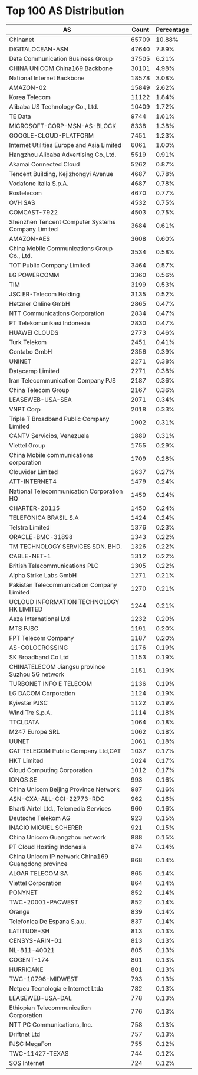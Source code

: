 # Top 100 AS Distribution
| AS | Count | Percentage |
|----|----|----|
| Chinanet | 65709 | 10.88% |
| DIGITALOCEAN-ASN | 47640 | 7.89% |
| Data Communication Business Group | 37505 | 6.21% |
| CHINA UNICOM China169 Backbone | 30101 | 4.98% |
| National Internet Backbone | 18578 | 3.08% |
| AMAZON-02 | 15849 | 2.62% |
| Korea Telecom | 11122 | 1.84% |
| Alibaba US Technology Co., Ltd. | 10409 | 1.72% |
| TE Data | 9744 | 1.61% |
| MICROSOFT-CORP-MSN-AS-BLOCK | 8338 | 1.38% |
| GOOGLE-CLOUD-PLATFORM | 7451 | 1.23% |
| Internet Utilities Europe and Asia Limited | 6061 | 1.00% |
| Hangzhou Alibaba Advertising Co.,Ltd. | 5519 | 0.91% |
| Akamai Connected Cloud | 5262 | 0.87% |
| Tencent Building, Kejizhongyi Avenue | 4687 | 0.78% |
| Vodafone Italia S.p.A. | 4687 | 0.78% |
| Rostelecom | 4670 | 0.77% |
| OVH SAS | 4532 | 0.75% |
| COMCAST-7922 | 4503 | 0.75% |
| Shenzhen Tencent Computer Systems Company Limited | 3684 | 0.61% |
| AMAZON-AES | 3608 | 0.60% |
| China Mobile Communications Group Co., Ltd. | 3534 | 0.58% |
| TOT Public Company Limited | 3464 | 0.57% |
| LG POWERCOMM | 3360 | 0.56% |
| TIM | 3199 | 0.53% |
| JSC ER-Telecom Holding | 3135 | 0.52% |
| Hetzner Online GmbH | 2865 | 0.47% |
| NTT Communications Corporation | 2834 | 0.47% |
| PT Telekomunikasi Indonesia | 2830 | 0.47% |
| HUAWEI CLOUDS | 2773 | 0.46% |
| Turk Telekom | 2451 | 0.41% |
| Contabo GmbH | 2356 | 0.39% |
| UNINET | 2271 | 0.38% |
| Datacamp Limited | 2271 | 0.38% |
| Iran Telecommunication Company PJS | 2187 | 0.36% |
| China Telecom Group | 2167 | 0.36% |
| LEASEWEB-USA-SEA | 2071 | 0.34% |
| VNPT Corp | 2018 | 0.33% |
| Triple T Broadband Public Company Limited | 1902 | 0.31% |
| CANTV Servicios, Venezuela | 1889 | 0.31% |
| Viettel Group | 1755 | 0.29% |
| China Mobile communications corporation | 1709 | 0.28% |
| Clouvider Limited | 1637 | 0.27% |
| ATT-INTERNET4 | 1479 | 0.24% |
| National Telecommunication Corporation HQ | 1459 | 0.24% |
| CHARTER-20115 | 1450 | 0.24% |
| TELEFONICA BRASIL S.A | 1424 | 0.24% |
| Telstra Limited | 1376 | 0.23% |
| ORACLE-BMC-31898 | 1343 | 0.22% |
| TM TECHNOLOGY SERVICES SDN. BHD. | 1326 | 0.22% |
| CABLE-NET-1 | 1312 | 0.22% |
| British Telecommunications PLC | 1305 | 0.22% |
| Alpha Strike Labs GmbH | 1271 | 0.21% |
| Pakistan Telecommunication Company Limited | 1270 | 0.21% |
| UCLOUD INFORMATION TECHNOLOGY HK LIMITED | 1244 | 0.21% |
| Aeza International Ltd | 1232 | 0.20% |
| MTS PJSC | 1191 | 0.20% |
| FPT Telecom Company | 1187 | 0.20% |
| AS-COLOCROSSING | 1176 | 0.19% |
| SK Broadband Co Ltd | 1153 | 0.19% |
| CHINATELECOM Jiangsu province Suzhou 5G network | 1151 | 0.19% |
| TURBONET INFO E TELECOM | 1136 | 0.19% |
| LG DACOM Corporation | 1124 | 0.19% |
| Kyivstar PJSC | 1122 | 0.19% |
| Wind Tre S.p.A. | 1114 | 0.18% |
| TTCLDATA | 1064 | 0.18% |
| M247 Europe SRL | 1062 | 0.18% |
| UUNET | 1061 | 0.18% |
| CAT TELECOM Public Company Ltd,CAT | 1037 | 0.17% |
| HKT Limited | 1024 | 0.17% |
| Cloud Computing Corporation | 1012 | 0.17% |
| IONOS SE | 993 | 0.16% |
| China Unicom Beijing Province Network | 987 | 0.16% |
| ASN-CXA-ALL-CCI-22773-RDC | 962 | 0.16% |
| Bharti Airtel Ltd., Telemedia Services | 960 | 0.16% |
| Deutsche Telekom AG | 923 | 0.15% |
| INACIO MIGUEL SCHERER | 921 | 0.15% |
| China Unicom Guangzhou network | 888 | 0.15% |
| PT Cloud Hosting Indonesia | 874 | 0.14% |
| China Unicom IP network China169 Guangdong province | 868 | 0.14% |
| ALGAR TELECOM SA | 865 | 0.14% |
| Viettel Corporation | 864 | 0.14% |
| PONYNET | 852 | 0.14% |
| TWC-20001-PACWEST | 852 | 0.14% |
| Orange | 839 | 0.14% |
| Telefonica De Espana S.a.u. | 837 | 0.14% |
| LATITUDE-SH | 813 | 0.13% |
| CENSYS-ARIN-01 | 813 | 0.13% |
| NL-811-40021 | 805 | 0.13% |
| COGENT-174 | 801 | 0.13% |
| HURRICANE | 801 | 0.13% |
| TWC-10796-MIDWEST | 793 | 0.13% |
| Netpeu Tecnologia e Internet Ltda | 782 | 0.13% |
| LEASEWEB-USA-DAL | 778 | 0.13% |
| Ethiopian Telecommunication Corporation | 776 | 0.13% |
| NTT PC Communications, Inc. | 758 | 0.13% |
| Driftnet Ltd | 757 | 0.13% |
| PJSC MegaFon | 755 | 0.12% |
| TWC-11427-TEXAS | 744 | 0.12% |
| SOS Internet | 724 | 0.12% |
